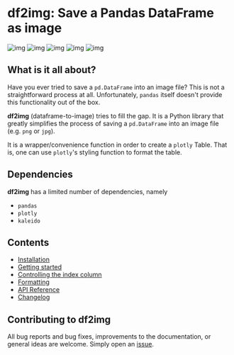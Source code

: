 # df2img: Save a Pandas DataFrame as image

![img](https://img.shields.io/pypi/v/df2img)
![img](https://img.shields.io/pypi/pyversions/df2img)
![img](https://img.shields.io/github/license/andreas-vester/df2img)
![img](https://img.shields.io/github/issues/andreas-vester/df2img)
![img](https://img.shields.io/github/stars/andreas-vester/df2img)

## What is it all about?

Have you ever tried to save a ``pd.DataFrame`` into an image file? This is not a straightforward process at all. Unfortunately, ``pandas`` itself doesn't provide this functionality out of the box.

**df2img** (dataframe-to-image) tries to fill the gap. It is a Python library that greatly simplifies the process of saving a ``pd.DataFrame`` into an image file (e.g. ``png`` or ``jpg``).

It is a wrapper/convenience function in order to create a ``plotly`` Table. That is, one can use ``plotly``'s styling function to format the table.


## Dependencies

**df2img** has a limited number of dependencies, namely

- ``pandas``
- ``plotly``
- ``kaleido``

## Contents

* [Installation](installation.md)
* [Getting started](getting_started.ipynb)
* [Controlling the index column](control_index.ipynb)
* [Formatting](formatting.ipynb)
* [API Reference](api_reference.md)
* [Changelog](changelog.md)

## Contributing to df2img

All bug reports and bug fixes, improvements to the documentation, or general ideas are welcome. Simply open an [issue](https://github.com/andreas-vester/df2img/issues).
